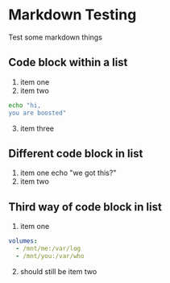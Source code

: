 # Markdown Testing
Test some markdown things

## Code block within a list
1. item one
2. item two
```bash
echo "hi, 
you are boosted"
```
3. item three

## Different code block in list
1. item one
        echo "we got this?"
2. item two

## Third way of code block in list
1. item one

```yaml
volumes:
  - /mnt/me:/var/log
  - /mnt/you:/var/who
```
2. should still be item two
